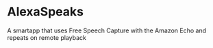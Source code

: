 # AlexaSpeaks
A smartapp that uses Free Speech Capture with the Amazon Echo and repeats on remote playback
